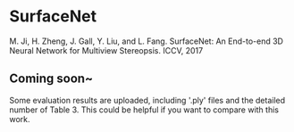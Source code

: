 # SurfaceNet
M. Ji, H. Zheng, J. Gall, Y. Liu, and L. Fang. SurfaceNet: An End-to-end 3D Neural Network for Multiview Stereopsis. ICCV, 2017


## Coming soon~

Some evaluation results are uploaded, including '.ply' files and the detailed number of Table 3. This could be helpful if you want to compare with this work.
